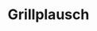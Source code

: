 ---
layout: post

title: Grillplausch
image: /assets/img/blog/grill.jpg
alt: grill evening

name: Grillplausch
day: "2025-05-08"
location: Chinawiese

hidden: true
---